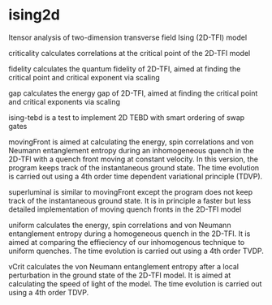 # ising2d
Itensor analysis of two-dimension transverse field Ising (2D-TFI) model

criticality calculates correlations at the critical point of the 2D-TFI model

fidelity calculates the quantum fidelity of 2D-TFI, aimed at finding the critical point and critical exponent via scaling

gap calculates the energy gap of 2D-TFI, aimed at finding the critical point and critical exponents via scaling

ising-tebd is a test to implement 2D TEBD with smart ordering of swap gates

movingFront is aimed at calculating the energy, spin correlations and von Neumann entanglement entropy during an inhomogeneous quench in the 2D-TFI with a quench front moving at constant velocity. In this version, the program keeps track of the instantaneous ground state. The time evolution is carried out using a 4th order time dependent variational principle (TDVP).

superluminal is similar to movingFront except the program does not keep track of the instantaneous ground state. It is in principle a faster but less detailed implementation of moving quench fronts in the 2D-TFI model

uniform calculates the energy, spin correlations and von Neumann entanglement entropy during a homogeneous quench in the 2D-TFI. It is aimed at comparing the effieciency of our inhomogenous technique to uniform quenches. The time evolution is carried out using a 4th order TVDP.

vCrit calculates the von Neumann entanglement entropy after a local perturbation in the ground state of the 2D-TFI model. It is aimed at calculating the speed of light of the model. The time evolution is carried out using a 4th order TDVP.
